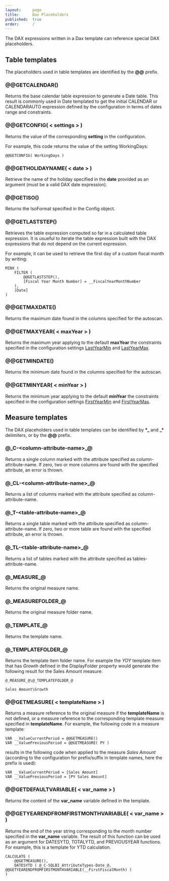 ```yaml
---
layout:     page
title:      Dax Placeholders
published:  true
order:      /
---
```

The DAX expressions written in a Dax template can reference special DAX placeholders.

## Table templates

The placeholders used in table templates are identified by the **@@** prefix.

### @@GETCALENDAR()
Returns the base calendar table expression to generate a Date table. This result is commonly used in Date templated to get the initial CALENDAR or CALENDARAUTO expression defined by the configuration in terms of dates range and constraints.

### @@GETCONFIG( < settings > )
Returns the value of the corresponding **setting** in the configuration.

For example, this code returns the value of the setting WorkingDays:
```DAX
@@GETCONFIG( WorkingDays )
```

### @@GETHOLIDAYNAME( < date > )
Retrieve the name of the holiday specified in the **date** provided as an argument (must be a valid DAX date expression).

### @@GETISO()
Returns the IsoFormat specified in the Config object.

### @@GETLASTSTEP()
Retrieves the table expression computed so far in a calculated table expression. It is usueful to iterate the table expression built with the DAX expressions that do not depend on the current expression.

For example, it can be used to retrieve the first day of a custom fiscal month by writing:
```DAX
MINX ( 
    FILTER ( 
        @@GETLASTSTEP(), 
        [Fiscal Year Month Number] = __FiscalYearMonthNumber 
    ), 
    [Date]
)
```

### @@GETMAXDATE()
Returns the maximum date found in the columns specified for the autoscan.

### @@GETMAXYEAR( < maxYear > )
Returns the maximum year applying to the default **maxYear** the constraints specified in the configuration settings [LastYearMin](./config-object/date-template.md#lastyearmin) and [LastYearMax](./config-object/date-template.md#lastyearmax).


### @@GETMINDATE()
Returns the minimum date found in the columns specified for the autoscan.

### @@GETMINYEAR( < minYear > )
Returns the minimum year applying to the default **minYear** the constraints specified in the configuration settings [FirstYearMin](./config-object/date-template.md#lastyearmin) and [FirstYearMax](./config-object/date-template.md#lastyearmax).

## Measure templates
The DAX placeholders used in table templates can be identified by **\*\_** and **\_\*** delimiters, or by the **@@** prefix.

### @\_C-\<column-attribute-name\>\_@
Returns a single column marked with the attribute specified as column-attribute-name. If zero, two or more columns are found with the specified attribute, an error is thrown. 

### @\_CL-\<column-attribute-name\>\_@
Returns a list of columns marked with the attribute specified as column-attribute-name.

### @\_T-\<table-attribute-name\>\_@
Returns a single table marked with the attribute specified as column-attribute-name. If zero, two or more table are found with the specified attribute, an error is thrown.

### @\_TL-\<table-attribute-name\>\_@
Returns a list of tables marked with the attribute specified as tables-attribute-name.

### @\_MEASURE\_@
Returns the original measure name.
### @\_MEASUREFOLDER\_@
Returns the original measure folder name.
### @\_TEMPLATE\_@
Returns the template name.
### @\_TEMPLATEFOLDER\_@
Returns the template item folder name. For example the *YOY* template item that has *Growth* defined in the DisplayFolder property would generate the following result for the Sales Amount measure:
```DAX
@_MEASURE_@\@_TEMPLATEFOLDER_@

Sales Amount\Growth
 ```

### @@GETMEASURE( < templateName > )
Returns a measure reference to the original measure if the **templateName** is not defined, or a measure reference to the corresponding template measure specified in **templateName**.
For example, the following code in a measure template:
```DAX
VAR __ValueCurrentPeriod = @@GETMEASURE()
VAR __ValuePreviousPeriod = @@GETMEASURE( PY )
```

results in the following code when applied to the measure *Sales Amount* (according to the configuration for prefix/suffix in template names, here the prefix is used):
```DAX
VAR __ValueCurrentPeriod = [Sales Amount]
VAR __ValuePreviousPeriod = [PY Sales Amount]
```

### @@GETDEFAULTVARIABLE( < var_name > ) 
Returns the content of the **var_name** variable defined in the template. 

### @@GETYEARENDFROMFIRSTMONTHVARIABLE( < var_name > )
Returns the end of the year string corresponding to the month number specified in the **var_name** variable.
The result of this function can be used as an argument for DATESYTD, TOTALYTD, and PREVIOUSYEAR functions.
For example, this is a template for YTD calculation.
```DAX
CALCULATE (
    @@GETMEASURE(),
    DATESYTD ( @_C-SQLBI_AttributeTypes-Date_@,  @@GETYEARENDFROMFIRSTMONTHVARIABLE(__FirstFiscalMonth) )
)
```